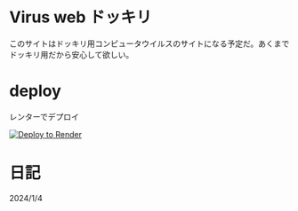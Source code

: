 # Virus web ドッキリ
このサイトはドッキリ用コンピュータウイルスのサイトになる予定だ。あくまでドッキリ用だから安心して欲しい。
# deploy
レンターでデプロイ

<a href="https://render.com/deploy?repo=https://github.com/karaageYUKI/viriseu">
<img src="https://render.com/images/deploy-to-render-button.svg" alt="Deploy to Render">
</a>

# 日記
2024/1/4
